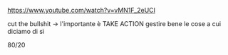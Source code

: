 https://www.youtube.com/watch?v=vMN1F_2eUCI

cut the bullshit -> l'importante è TAKE ACTION
gestire bene le cose a cui diciamo di sì

80/20
